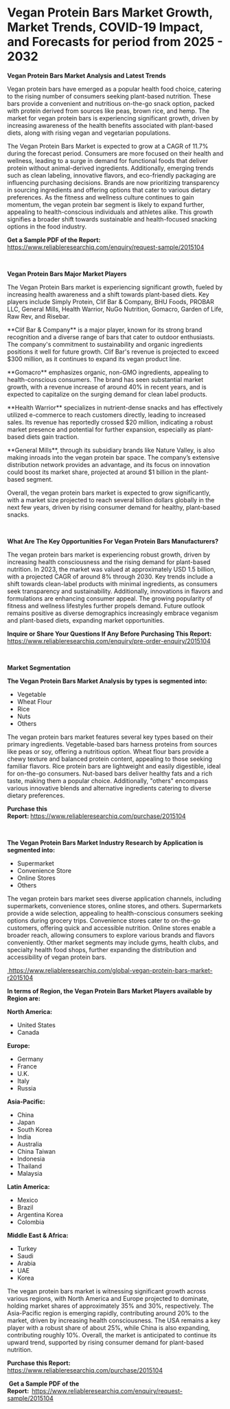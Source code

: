 <p><h1>Vegan Protein Bars Market Growth, Market Trends, COVID-19 Impact, and Forecasts for period from 2025 - 2032</h1></p><p><strong>Vegan Protein Bars Market Analysis and Latest Trends</strong></p>
<p><p>Vegan protein bars have emerged as a popular health food choice, catering to the rising number of consumers seeking plant-based nutrition. These bars provide a convenient and nutritious on-the-go snack option, packed with protein derived from sources like peas, brown rice, and hemp. The market for vegan protein bars is experiencing significant growth, driven by increasing awareness of the health benefits associated with plant-based diets, along with rising vegan and vegetarian populations.</p><p>The Vegan Protein Bars Market is expected to grow at a CAGR of 11.7% during the forecast period. Consumers are more focused on their health and wellness, leading to a surge in demand for functional foods that deliver protein without animal-derived ingredients. Additionally, emerging trends such as clean labeling, innovative flavors, and eco-friendly packaging are influencing purchasing decisions. Brands are now prioritizing transparency in sourcing ingredients and offering options that cater to various dietary preferences. As the fitness and wellness culture continues to gain momentum, the vegan protein bar segment is likely to expand further, appealing to health-conscious individuals and athletes alike. This growth signifies a broader shift towards sustainable and health-focused snacking options in the food industry.</p></p>
<p><strong>Get a Sample PDF of the Report:&nbsp;</strong> <a href="https://www.reliableresearchiq.com/enquiry/request-sample/2015104?utm_campaign=2299&utm_medium=2&utm_source=Github&utm_content=ia&utm_term=16042025&utm_id=vegan-protein-bars">https://www.reliableresearchiq.com/enquiry/request-sample/2015104</a></p>
<p>&nbsp;</p>
<p><strong>Vegan Protein Bars Major Market Players</strong></p>
<p><p>The Vegan Protein Bars market is experiencing significant growth, fueled by increasing health awareness and a shift towards plant-based diets. Key players include Simply Protein, Clif Bar & Company, BHU Foods, PROBAR LLC, General Mills, Health Warrior, NuGo Nutrition, Gomacro, Garden of Life, Raw Rev, and Risebar.</p><p>**Clif Bar & Company** is a major player, known for its strong brand recognition and a diverse range of bars that cater to outdoor enthusiasts. The company's commitment to sustainability and organic ingredients positions it well for future growth. Clif Bar's revenue is projected to exceed $300 million, as it continues to expand its vegan product line.</p><p>**Gomacro** emphasizes organic, non-GMO ingredients, appealing to health-conscious consumers. The brand has seen substantial market growth, with a revenue increase of around 40% in recent years, and is expected to capitalize on the surging demand for clean label products.</p><p>**Health Warrior** specializes in nutrient-dense snacks and has effectively utilized e-commerce to reach customers directly, leading to increased sales. Its revenue has reportedly crossed $20 million, indicating a robust market presence and potential for further expansion, especially as plant-based diets gain traction.</p><p>**General Mills**, through its subsidiary brands like Nature Valley, is also making inroads into the vegan protein bar space. The company’s extensive distribution network provides an advantage, and its focus on innovation could boost its market share, projected at around $1 billion in the plant-based segment.</p><p>Overall, the vegan protein bars market is expected to grow significantly, with a market size projected to reach several billion dollars globally in the next few years, driven by rising consumer demand for healthy, plant-based snacks.</p></p>
<p>&nbsp;</p>
<p><strong>What Are The Key Opportunities For Vegan Protein Bars Manufacturers?</strong></p>
<p><p>The vegan protein bars market is experiencing robust growth, driven by increasing health consciousness and the rising demand for plant-based nutrition. In 2023, the market was valued at approximately USD 1.5 billion, with a projected CAGR of around 8% through 2030. Key trends include a shift towards clean-label products with minimal ingredients, as consumers seek transparency and sustainability. Additionally, innovations in flavors and formulations are enhancing consumer appeal. The growing popularity of fitness and wellness lifestyles further propels demand. Future outlook remains positive as diverse demographics increasingly embrace veganism and plant-based diets, expanding market opportunities.</p></p>
<p><strong>Inquire or Share Your Questions If Any Before Purchasing This Report:</strong> <a href="https://www.reliableresearchiq.com/enquiry/pre-order-enquiry/2015104?utm_campaign=2299&utm_medium=2&utm_source=Github&utm_content=ia&utm_term=16042025&utm_id=vegan-protein-bars">https://www.reliableresearchiq.com/enquiry/pre-order-enquiry/2015104</a></p>
<p>&nbsp;</p>
<p><strong>Market Segmentation</strong></p>
<p><strong>The Vegan Protein Bars Market Analysis by types is segmented into:</strong></p>
<p><ul><li>Vegetable</li><li>Wheat Flour</li><li>Rice</li><li>Nuts</li><li>Others</li></ul></p>
<p><p>The vegan protein bars market features several key types based on their primary ingredients. Vegetable-based bars harness proteins from sources like peas or soy, offering a nutritious option. Wheat flour bars provide a chewy texture and balanced protein content, appealing to those seeking familiar flavors. Rice protein bars are lightweight and easily digestible, ideal for on-the-go consumers. Nut-based bars deliver healthy fats and a rich taste, making them a popular choice. Additionally, "others" encompass various innovative blends and alternative ingredients catering to diverse dietary preferences.</p></p>
<p><strong>Purchase this Report:&nbsp;</strong><a href="https://www.reliableresearchiq.com/purchase/2015104?utm_campaign=2299&utm_medium=2&utm_source=Github&utm_content=ia&utm_term=16042025&utm_id=vegan-protein-bars">https://www.reliableresearchiq.com/purchase/2015104</a></p>
<p>&nbsp;</p>
<p><strong>The Vegan Protein Bars Market Industry Research by Application is segmented into:</strong></p>
<p><ul><li>Supermarket</li><li>Convenience Store</li><li>Online Stores</li><li>Others</li></ul></p>
<p><p>The vegan protein bars market sees diverse application channels, including supermarkets, convenience stores, online stores, and others. Supermarkets provide a wide selection, appealing to health-conscious consumers seeking options during grocery trips. Convenience stores cater to on-the-go customers, offering quick and accessible nutrition. Online stores enable a broader reach, allowing consumers to explore various brands and flavors conveniently. Other market segments may include gyms, health clubs, and specialty health food shops, further expanding the distribution and accessibility of vegan protein bars.</p></p>
<p><a href="https://www.reliableresearchiq.com/global-vegan-protein-bars-market-r2015104?utm_campaign=2299&utm_medium=2&utm_source=Github&utm_content=ia&utm_term=16042025&utm_id=vegan-protein-bars">&nbsp;https://www.reliableresearchiq.com/global-vegan-protein-bars-market-r2015104</a></p>
<p><strong>In terms of Region, the Vegan Protein Bars Market Players available by Region are:</strong></p>
<p>
    <p> <strong> North America: </strong>
        <ul>
            <li>United States</li>
            <li>Canada</li>
        </ul>
        </p> 
    <p> <strong> Europe: </strong>
        <ul>
            <li>Germany</li>
            <li>France</li>
            <li>U.K.</li>
            <li>Italy</li>
            <li>Russia</li>
        </ul>
        </p> 
    <p> <strong> Asia-Pacific: </strong>
        <ul>
            <li>China</li>
            <li>Japan</li>
            <li>South Korea</li>
            <li>India</li>
            <li>Australia</li>
            <li>China Taiwan</li>
            <li>Indonesia</li>
            <li>Thailand</li>
            <li>Malaysia</li>
        </ul>
        </p> 
    <p> <strong> Latin America: </strong>
        <ul>
            <li>Mexico</li>
            <li>Brazil</li>
            <li>Argentina Korea</li>
            <li>Colombia</li>
        </ul>
        </p> 
    <p> <strong> Middle East & Africa: </strong>
        <ul>
            <li>Turkey</li>
            <li>Saudi</li>
            <li>Arabia</li>
            <li>UAE</li>
            <li>Korea</li>
        </ul>
    </p>
    </p>
<p><p>The vegan protein bars market is witnessing significant growth across various regions, with North America and Europe projected to dominate, holding market shares of approximately 35% and 30%, respectively. The Asia-Pacific region is emerging rapidly, contributing around 20% to the market, driven by increasing health consciousness. The USA remains a key player with a robust share of about 25%, while China is also expanding, contributing roughly 10%. Overall, the market is anticipated to continue its upward trend, supported by rising consumer demand for plant-based nutrition.</p></p>
<p><strong>Purchase this Report: </strong><a href="https://www.reliableresearchiq.com/purchase/2015104?utm_campaign=2299&utm_medium=2&utm_source=Github&utm_content=ia&utm_term=16042025&utm_id=vegan-protein-bars">https://www.reliableresearchiq.com/purchase/2015104</a></p>
<p>&nbsp;<strong>Get a Sample PDF of the Report:&nbsp;&nbsp;</strong><a href="https://www.reliableresearchiq.com/enquiry/request-sample/2015104?utm_campaign=2299&utm_medium=2&utm_source=Github&utm_content=ia&utm_term=16042025&utm_id=vegan-protein-bars">https://www.reliableresearchiq.com/enquiry/request-sample/2015104</a></p>
<p><strong></strong></p>
<p><p></p><p></p><p></p></p>